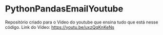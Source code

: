 # PythonPandasEmailYoutube

Repositório criado para o Vídeo do youtube que ensina tudo que está nesse código.
Link do Vídeo: https://youtu.be/uxzQqKnKeNs
